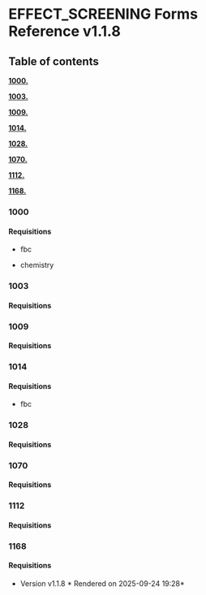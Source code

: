 # EFFECT_SCREENING Forms Reference v1.1.8
## Table of contents


<a href="#user-content-1000">**1000.**</a>

<a href="#user-content-1003">**1003.**</a>

<a href="#user-content-1009">**1009.**</a>

<a href="#user-content-1014">**1014.**</a>

<a href="#user-content-1028">**1028.**</a>

<a href="#user-content-1070">**1070.**</a>

<a href="#user-content-1112">**1112.**</a>

<a href="#user-content-1168">**1168.**</a>


### 1000

#### Requisitions

* fbc

* chemistry

### 1003

#### Requisitions

### 1009

#### Requisitions

### 1014

#### Requisitions

* fbc

### 1028

#### Requisitions

### 1070

#### Requisitions

### 1112

#### Requisitions

### 1168

#### Requisitions



* Version v1.1.8 * Rendered on 2025-09-24 19:28*
